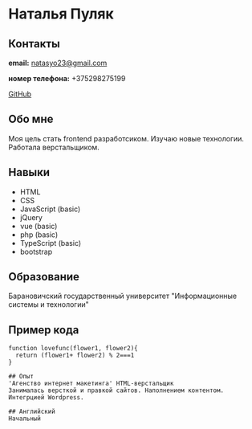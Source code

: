 # Наталья Пуляк
## Контакты
**email:** natasyo23@gmail.com

**номер телефона:** +375298275199

[GitHub](https://github.com/natasyo)

## Обо мне
Моя цель стать frontend  разработсиком. Изучаю новые технологии. Работала верстальщиком.

## Навыки
* HTML
* CSS
* JavaScript (basic)
* jQuery
* vue (basic)
* php (basic)
* TypeScript (basic)
* bootstrap

## Образование
Барановичский государственный университет "Информационные системы и технологии"

## Пример кода
```javascrip
function lovefunc(flower1, flower2){
  return (flower1+ flower2) % 2===1
}

## Опыт
'Агенство интернет макетинга' HTML-верстальщик
Занималась версткой и правкой сайтов. Наполнением контентом. Интегрцией Wordpress.

## Английский 
Начальный
